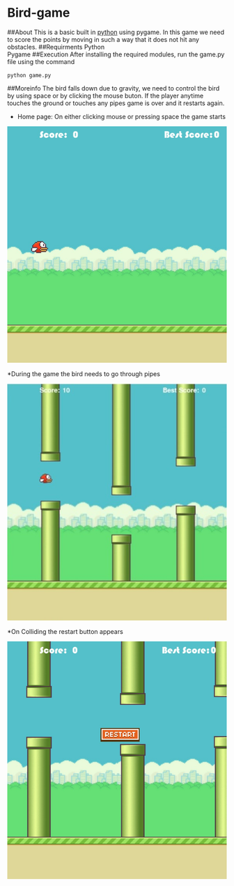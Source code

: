 # Bird-game
##About
This is a basic built in [python](https://www.python.org/) using pygame. In this game we need to score the points by moving in such a way that it does not hit any obstacles.
##Requirments
Python <br />
Pygame
##Execution
After installing the required modules, run the game.py file using the command 
```
python game.py
```
##Moreinfo
The bird falls down due to gravity, we need to control the bird by using space or by clicking the mouse buton.
If the player anytime touches the ground or touches any pipes game is over and it restarts again.
* Home page:
On either clicking mouse or pressing space the game starts

![](/img/home.jpg)

*During the game the bird needs to go through pipes

![](/img/gamepage.jpg)

*On Colliding the restart button appears

![](/img/restartpage.jpg)
